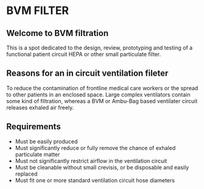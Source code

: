 # BVM FILTER

## Welcome to BVM filtration

This is a spot dedicated to the design, review, prototyping and testing of a functional patient circuit HEPA or other small particulate filter.

## Reasons for an in circuit ventilation fileter

To reduce the contamination of frontline medical care workers or the spread to other patients in an enclosed space. Large complex ventilators contain some kind of filtration, whereas a BVM or Ambu-Bag based ventilater circuit releases exhaled air freely.
## Requirements

* Must be easily produced
* Must significantly reduce or fully remove the chance of exhaled particulate matter
* Must not significantly restrict airflow in the ventilation circuit
* Must be cleanable without small crevisis, or be disposable and easily replaced
* Must fit one or more standard ventilation circuit hose diameters


